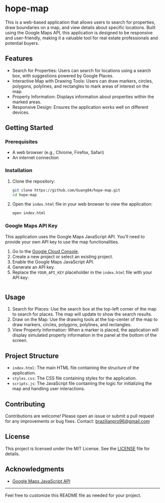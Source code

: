 # hope-map

This is a web-based application that allows users to search for properties, draw boundaries on a map, and view details about specific locations. Built using the Google Maps API, this application is designed to be responsive and user-friendly, making it a valuable tool for real estate professionals and potential buyers.

## Features

- Search for Properties: Users can search for locations using a search box, with suggestions powered by Google Places.
- Interactive Map with Drawing Tools: Users can draw markers, circles, polygons, polylines, and rectangles to mark areas of interest on the map.
- Property Information: Displays information about properties within the marked areas.
- Responsive Design: Ensures the application works well on different devices.

## Getting Started

### Prerequisites

- A web browser (e.g., Chrome, Firefox, Safari)
- An internet connection

### Installation

1. Clone the repository:
    ```sh
    git clone https://github.com/Guang84/hope-map.git
    cd hope-map
    ```

2. Open the `index.html` file in your web browser to view the application:
    ```sh
    open index.html
    ```

### Google Maps API Key

This application uses the Google Maps JavaScript API. You'll need to provide your own API key to use the map functionalities.

1. Go to the [Google Cloud Console](https://console.cloud.google.com/).
2. Create a new project or select an existing project.
3. Enable the Google Maps JavaScript API.
4. Generate an API key.
5. Replace the `YOUR_API_KEY` placeholder in the `index.html` file with your API key:
    ```html
    ```

## Usage

1. Search for Places: Use the search box at the top-left corner of the map to search for places. The map will update to show the search results.
2. Draw on the Map: Use the drawing tools at the top-center of the map to draw markers, circles, polygons, polylines, and rectangles. 
3. View Property Information: When a marker is placed, the application will display simulated property information in the panel at the bottom of the screen.

## Project Structure

- `index.html`: The main HTML file containing the structure of the application.
- `styles.css`: The CSS file containing styles for the application.
- `scripts.js`: The JavaScript file containing the logic for initializing the map and handling user interactions.

## Contributing

Contributions are welcome! Please open an issue or submit a pull request for any improvements or bug fixes.
Contact: brazilianpro96@gmail.com

## License

This project is licensed under the MIT License. See the [LICENSE](LICENSE) file for details.

## Acknowledgments

- [Google Maps JavaScript API](https://developers.google.com/maps/documentation/javascript/tutorial)

---

Feel free to customize this README file as needed for your project.